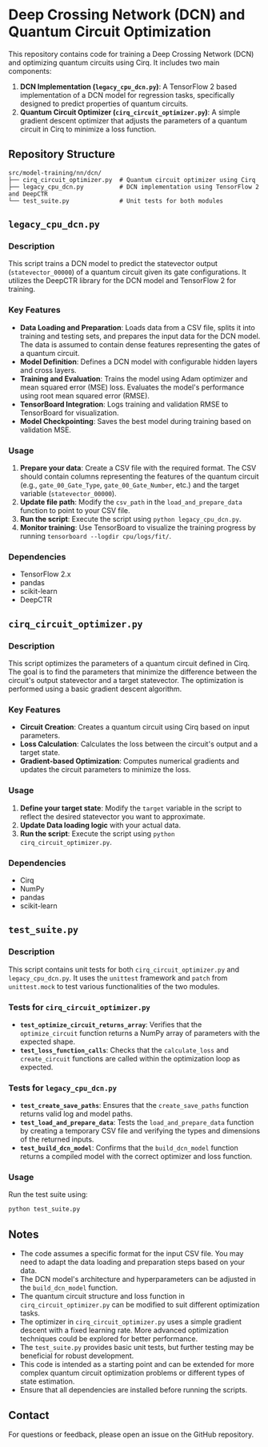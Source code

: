 # Deep Crossing Network (DCN) and Quantum Circuit Optimization

This repository contains code for training a Deep Crossing Network (DCN) and optimizing quantum circuits using Cirq. It includes two main components:

1. **DCN Implementation (`legacy_cpu_dcn.py`)**: A TensorFlow 2 based implementation of a DCN model for regression tasks, specifically designed to predict properties of quantum circuits.
2. **Quantum Circuit Optimizer (`cirq_circuit_optimizer.py`)**: A simple gradient descent optimizer that adjusts the parameters of a quantum circuit in Cirq to minimize a loss function.

## Repository Structure

```
src/model-training/nn/dcn/
├── cirq_circuit_optimizer.py  # Quantum circuit optimizer using Cirq
├── legacy_cpu_dcn.py          # DCN implementation using TensorFlow 2 and DeepCTR
└── test_suite.py              # Unit tests for both modules
```

## `legacy_cpu_dcn.py`

### Description

This script trains a DCN model to predict the statevector output (`statevector_00000`) of a quantum circuit given its gate configurations. It utilizes the DeepCTR library for the DCN model and TensorFlow 2 for training.

### Key Features

*   **Data Loading and Preparation**: Loads data from a CSV file, splits it into training and testing sets, and prepares the input data for the DCN model. The data is assumed to contain dense features representing the gates of a quantum circuit.
*   **Model Definition**: Defines a DCN model with configurable hidden layers and cross layers.
*   **Training and Evaluation**: Trains the model using Adam optimizer and mean squared error (MSE) loss. Evaluates the model's performance using root mean squared error (RMSE).
*   **TensorBoard Integration**: Logs training and validation RMSE to TensorBoard for visualization.
*   **Model Checkpointing**: Saves the best model during training based on validation MSE.

### Usage

1. **Prepare your data**: Create a CSV file with the required format. The CSV should contain columns representing the features of the quantum circuit (e.g., `gate_00_Gate_Type`, `gate_00_Gate_Number`, etc.) and the target variable (`statevector_00000`).
2. **Update file path**: Modify the `csv_path` in the `load_and_prepare_data` function to point to your CSV file.
3. **Run the script**: Execute the script using `python legacy_cpu_dcn.py`.
4. **Monitor training**: Use TensorBoard to visualize the training progress by running `tensorboard --logdir cpu/logs/fit/`.

### Dependencies

*   TensorFlow 2.x
*   pandas
*   scikit-learn
*   DeepCTR

## `cirq_circuit_optimizer.py`

### Description

This script optimizes the parameters of a quantum circuit defined in Cirq. The goal is to find the parameters that minimize the difference between the circuit's output statevector and a target statevector. The optimization is performed using a basic gradient descent algorithm.

### Key Features

*   **Circuit Creation**: Creates a quantum circuit using Cirq based on input parameters.
*   **Loss Calculation**: Calculates the loss between the circuit's output and a target state.
*   **Gradient-based Optimization**: Computes numerical gradients and updates the circuit parameters to minimize the loss.

### Usage

1. **Define your target state**: Modify the `target` variable in the script to reflect the desired statevector you want to approximate.
2. **Update Data loading logic** with your actual data.
3. **Run the script**: Execute the script using `python cirq_circuit_optimizer.py`.

### Dependencies

*   Cirq
*   NumPy
*   pandas
*   scikit-learn

## `test_suite.py`

### Description

This script contains unit tests for both `cirq_circuit_optimizer.py` and `legacy_cpu_dcn.py`. It uses the `unittest` framework and `patch` from `unittest.mock` to test various functionalities of the two modules.

### Tests for `cirq_circuit_optimizer.py`

*   **`test_optimize_circuit_returns_array`**: Verifies that the `optimize_circuit` function returns a NumPy array of parameters with the expected shape.
*   **`test_loss_function_calls`**: Checks that the `calculate_loss` and `create_circuit` functions are called within the optimization loop as expected.

### Tests for `legacy_cpu_dcn.py`

*   **`test_create_save_paths`**: Ensures that the `create_save_paths` function returns valid log and model paths.
*   **`test_load_and_prepare_data`**: Tests the `load_and_prepare_data` function by creating a temporary CSV file and verifying the types and dimensions of the returned inputs.
*   **`test_build_dcn_model`**: Confirms that the `build_dcn_model` function returns a compiled model with the correct optimizer and loss function.

### Usage

Run the test suite using:

```bash
python test_suite.py
```

## Notes

*   The code assumes a specific format for the input CSV file. You may need to adapt the data loading and preparation steps based on your data.
*   The DCN model's architecture and hyperparameters can be adjusted in the `build_dcn_model` function.
*   The quantum circuit structure and loss function in `cirq_circuit_optimizer.py` can be modified to suit different optimization tasks.
*   The optimizer in `cirq_circuit_optimizer.py` uses a simple gradient descent with a fixed learning rate. More advanced optimization techniques could be explored for better performance.
*   The `test_suite.py` provides basic unit tests, but further testing may be beneficial for robust development.
*   This code is intended as a starting point and can be extended for more complex quantum circuit optimization problems or different types of state estimation.
*   Ensure that all dependencies are installed before running the scripts.

## Contact

For questions or feedback, please open an issue on the GitHub repository.
